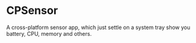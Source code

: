 # CPSensor
A cross-platform sensor app, which just settle on a system tray show you battery, CPU, memory and others.

